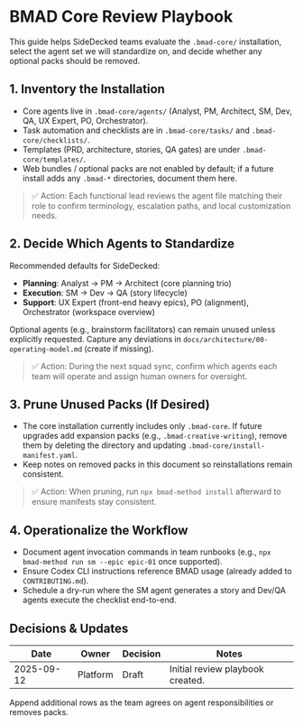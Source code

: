 # BMAD Core Review Playbook

This guide helps SideDecked teams evaluate the `.bmad-core/` installation, select the agent set we will standardize on, and decide whether any optional packs should be removed.

## 1. Inventory the Installation
- Core agents live in `.bmad-core/agents/` (Analyst, PM, Architect, SM, Dev, QA, UX Expert, PO, Orchestrator).
- Task automation and checklists are in `.bmad-core/tasks/` and `.bmad-core/checklists/`.
- Templates (PRD, architecture, stories, QA gates) are under `.bmad-core/templates/`.
- Web bundles / optional packs are not enabled by default; if a future install adds any `.bmad-*` directories, document them here.

> ✅ Action: Each functional lead reviews the agent file matching their role to confirm terminology, escalation paths, and local customization needs.

## 2. Decide Which Agents to Standardize
Recommended defaults for SideDecked:
- **Planning**: Analyst → PM → Architect (core planning trio)
- **Execution**: SM → Dev → QA (story lifecycle)
- **Support**: UX Expert (front-end heavy epics), PO (alignment), Orchestrator (workspace overview)

Optional agents (e.g., brainstorm facilitators) can remain unused unless explicitly requested. Capture any deviations in `docs/architecture/00-operating-model.md` (create if missing).

> ✅ Action: During the next squad sync, confirm which agents each team will operate and assign human owners for oversight.

## 3. Prune Unused Packs (If Desired)
- The core installation currently includes only `.bmad-core`. If future upgrades add expansion packs (e.g., `.bmad-creative-writing`), remove them by deleting the directory and updating `.bmad-core/install-manifest.yaml`.
- Keep notes on removed packs in this document so reinstallations remain consistent.

> ✅ Action: When pruning, run `npx bmad-method install` afterward to ensure manifests stay consistent.

## 4. Operationalize the Workflow
- Document agent invocation commands in team runbooks (e.g., `npx bmad-method run sm --epic epic-01` once supported).
- Ensure Codex CLI instructions reference BMAD usage (already added to `CONTRIBUTING.md`).
- Schedule a dry-run where the SM agent generates a story and Dev/QA agents execute the checklist end-to-end.

## Decisions & Updates
| Date       | Owner      | Decision | Notes |
|------------|------------|----------|-------|
| 2025-09-12 | Platform   | Draft    | Initial review playbook created. |

Append additional rows as the team agrees on agent responsibilities or removes packs.

